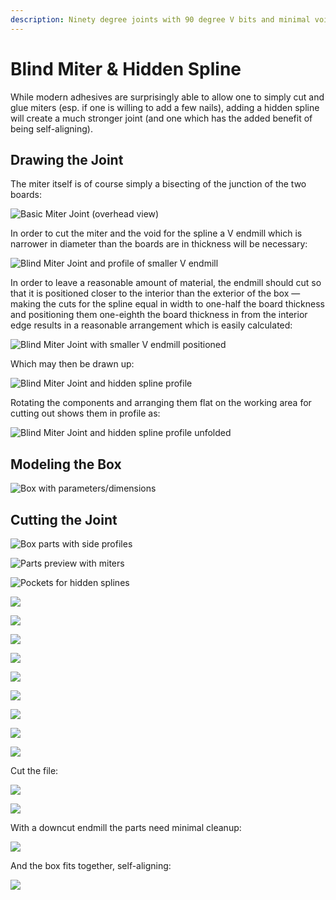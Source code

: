 ```yaml
---
description: Ninety degree joints with 90 degree V bits and minimal voids
---
```


# Blind Miter & Hidden Spline

While modern adhesives are surprisingly able to allow one to simply cut and glue miters \(esp. if one is willing to add a few nails\), adding a hidden spline will create a much stronger joint \(and one which has the added benefit of being self-aligning\). 

## Drawing the Joint

The miter itself is of course simply a bisecting of the junction of the two boards:

![Basic Miter Joint \(overhead view\)](.gitbook/assets/image%20%2834%29.png)

In order to cut the miter and the void for the spline a V endmill which is narrower in diameter than the boards are in thickness will be necessary:

![Blind Miter Joint and profile of smaller V endmill](.gitbook/assets/image%20%2833%29.png)

In order to leave a reasonable amount of material, the endmill should cut so that it is positioned closer to the interior than the exterior of the box ― making the cuts for the spline equal in width to one-half the board thickness and positioning them one-eighth the board thickness in from the interior edge results in a reasonable arrangement which is easily calculated: 

![Blind Miter Joint with smaller V endmill positioned](.gitbook/assets/image%20%2831%29.png)

Which may then be drawn up:

![Blind Miter Joint and hidden spline profile](.gitbook/assets/image%20%2836%29.png)

Rotating the components and arranging them flat on the working area for cutting out shows them in profile as:

![Blind Miter Joint and hidden spline profile unfolded](.gitbook/assets/image%20%2832%29.png)

## Modeling the Box

![Box with parameters/dimensions](.gitbook/assets/image%20%2846%29.png)

## Cutting the Joint

![Box parts with side profiles](.gitbook/assets/image%20%2849%29.png)

![Parts preview with miters](.gitbook/assets/image%20%2840%29.png)

![Pockets for hidden splines](.gitbook/assets/image%20%2845%29.png)

![](.gitbook/assets/image%20%2850%29.png)

![](.gitbook/assets/image%20%2841%29.png)



![](.gitbook/assets/image%20%2837%29.png)

![](.gitbook/assets/image%20%2848%29.png)

![](.gitbook/assets/image%20%2842%29.png)

![](.gitbook/assets/image%20%2844%29.png)

![](.gitbook/assets/image%20%2838%29.png)

![](.gitbook/assets/image%20%2843%29.png)

![](.gitbook/assets/image%20%2839%29.png)

Cut the file:

![](.gitbook/assets/20210116_134633-1-.jpg)

![](.gitbook/assets/20210116_165842-1-.jpg)

With a downcut endmill the parts need minimal cleanup:

![](.gitbook/assets/20210117_122620-1-.jpg)

And the box fits together, self-aligning:

![](.gitbook/assets/20210117_123246-1-.jpg)

